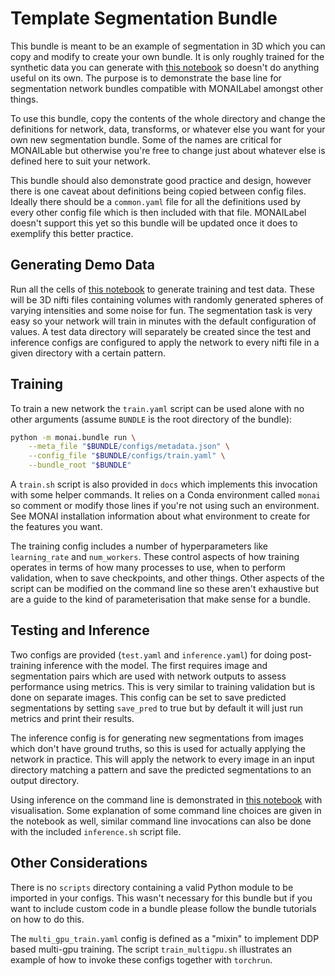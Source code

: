 
# Template Segmentation Bundle

This bundle is meant to be an example of segmentation in 3D which you can copy and modify to create your own bundle. 
It is only roughly trained for the synthetic data you can generate with [this notebook](./generate_data.ipynb)
so doesn't do anything useful on its own. The purpose is to demonstrate the base line for segmentation network
bundles compatible with MONAILabel amongst other things. 

To use this bundle, copy the contents of the whole directory and change the definitions for network, data, transforms,
or whatever else you want for your own new segmentation bundle. Some of the names are critical for MONAILable but
otherwise you're free to change just about whatever else is defined here to suit your network. 

This bundle should also demonstrate good practice and design, however there is one caveat about definitions being
copied between config files. Ideally there should be a `common.yaml` file for all the definitions used by every other
config file which is then included with that file. MONAILabel doesn't support this yet so this bundle will be updated
once it does to exemplify this better practice.

## Generating Demo Data

Run all the cells of [this notebook](./generate_data.ipynb) to generate training and test data. These will be 3D
nifti files containing volumes with randomly generated spheres of varying intensities and some noise for fun. The
segmentation task is very easy so your network will train in minutes with the default configuration of values. A test
data directory will separately be created since the test and inference configs are configured to apply the network to
every nifti file in a given directory with a certain pattern.

## Training

To train a new network the `train.yaml` script can be used alone with no other arguments (assume `BUNDLE` is the root
directory of the bundle):

```sh
python -m monai.bundle run \
    --meta_file "$BUNDLE/configs/metadata.json" \
    --config_file "$BUNDLE/configs/train.yaml" \
    --bundle_root "$BUNDLE"
```

A `train.sh` script is also provided in `docs` which implements this invocation with some helper commands. It
relies on a Conda environment called `monai` so comment or modify those lines if you're not using such an environment.
See MONAI installation information about what environment to create for the features you want.

The training config includes a number of hyperparameters like `learning_rate` and `num_workers`. These control aspects
of how training operates in terms of how many processes to use, when to perform validation, when to save checkpoints,
and other things. Other aspects of the script can be modified on the command line so these aren't exhaustive but are a 
guide to the kind of parameterisation that make sense for a bundle. 

## Testing and Inference

Two configs are provided (`test.yaml` and `inference.yaml`) for doing post-training inference with the model. The first
requires image and segmentation pairs which are used with network outputs to assess performance using metrics. This is
very similar to training validation but is done on separate images. This config can be set to save predicted segmentations
by setting `save_pred` to true but by default it will just run metrics and print their results.

The inference config is for generating new segmentations from images which don't have ground truths, so this is used for
actually applying the network in practice. This will apply the network to every image in an input directory matching a
pattern and save the predicted segmentations to an output directory. 

Using inference on the command line is demonstrated in [this notebook](./visualise_inference.ipynb) with visualisation.
Some explanation of some command line choices are given in the notebook as well, similar command line invocations can
also be done with the included `inference.sh` script file.

## Other Considerations

There is no `scripts` directory containing a valid Python module to be imported in your configs. This wasn't necessary
for this bundle but if you want to include custom code in a bundle please follow the bundle tutorials on how to do this.

The `multi_gpu_train.yaml` config is defined as a "mixin" to implement DDP based multi-gpu training. The script 
`train_multigpu.sh` illustrates an example of how to invoke these configs together with `torchrun`.

